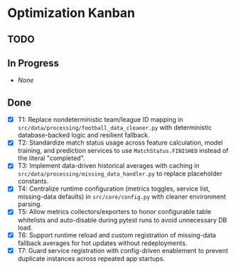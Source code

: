 # Optimization Kanban

## TODO

## In Progress
- _None_

## Done
- [x] T1: Replace nondeterministic team/league ID mapping in `src/data/processing/football_data_cleaner.py` with deterministic database-backed logic and resilient fallback.
- [x] T2: Standardize match status usage across feature calculation, model training, and prediction services to use `MatchStatus.FINISHED` instead of the literal "completed".
- [x] T3: Implement data-driven historical averages with caching in `src/data/processing/missing_data_handler.py` to replace placeholder constants.
- [x] T4: Centralize runtime configuration (metrics toggles, service list, missing-data defaults) in `src/core/config.py` with cleaner environment parsing.
- [x] T5: Allow metrics collectors/exporters to honor configurable table whitelists and auto-disable during pytest runs to avoid unnecessary DB load.
- [x] T6: Support runtime reload and custom registration of missing-data fallback averages for hot updates without redeployments.
- [x] T7: Guard service registration with config-driven enablement to prevent duplicate instances across repeated app startups.
